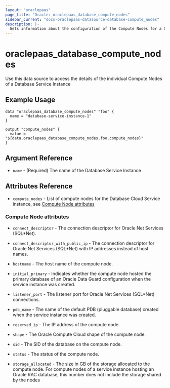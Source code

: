 ```yaml
---
layout: "oraclepaas"
page_title: "Oracle: oraclepaas_database_compute_nodes"
sidebar_current: "docs-oraclepaas-datasource-database-compute_nodes"
description: |-
  Gets information about the configuration of the Compute Nodes for a Oracle Database Cloud Service or Exadata Classic Cloud Service instance on the Oracle Cloud Platform.
---
```


# oraclepaas\_database\_compute\_nodes

Use this data source to access the details of the individual Compute Nodes of a Database Service Instance

## Example Usage

```hcl
data "oraclepaas_database_compute_nodes" "foo" {
  name = "database-service-instance-1"
}

output "compute_nodes" {
  value = "${data.oraclepaas_database_compute_nodes.foo.compute_nodes}"
}
```

## Argument Reference

* `name` - (Required) The name of the Database Service Instance

## Attributes Reference

* `compute_nodes` - List of compute nodes for the Database Cloud Service instance, see [Compute Node attributes](#compute-node-attributes)


### Compute Node attributes


* `connect_descriptor` - The connection descriptor for Oracle Net Services (SQL*Net).

* `connect_descriptor_with_public_ip` - The connection descriptor for Oracle Net Services (SQL*Net) with IP addresses instead of host names.

* `hostname` - The host name of the compute node.

* `initial_primary` - Indicates whether the compute node hosted the primary database of an Oracle Data Guard configuration when the service instance was created.

* `listener_port` - The listener port for Oracle Net Services (SQL*Net) connections.

* `pdb_name` - The name of the default PDB (pluggable database) created when the service instance was created.

* `reserved_ip` - The IP address of the compute node.

* `shape` - The Oracle Compute Cloud shape of the compute node.

* `sid` - The SID of the database on the compute node.

* `status` - The status of the compute node.

* `storage_allocated` - The size in GB of the storage allocated to the compute node. For compute nodes of a service instance hosting an Oracle RAC database, this number does not include the storage shared by the nodes
